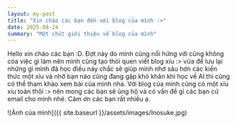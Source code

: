 ```yaml
---
layout: my-post
title: "Xin chào các bạn đến với blog của mình :>"
date: 2025-08-24
summary: "Một chút giới thiệu về blog của mình"
---
```


Hello xin chào các bạn :D. Đợt này do mình cũng nổi hứng với cũng không cóa việc gì làm nên mình cũng tạo thói quen viết blog xíu :> vừa để lưu lại những gì mình đã học điều này chắc sẽ giúp mình nhớ sâu hơn các kiến thức một xíu và nhỡ bạn nào cũng đang gặp khó khăn khi học về AI thì cũng có thể tham khảo xem bài của mình nha. Với blog của mình cũng có một xíu xiu toán thôi :> nên mong các bạn sẽ ủng hộ và có vấn đề gì các bạn cứ email cho mình nhé. Cảm ơn các bạn rất nhiều ạ.

![Ảnh của mình]({{ site.baseurl }}/assets/images/Inosuke.jpg)

